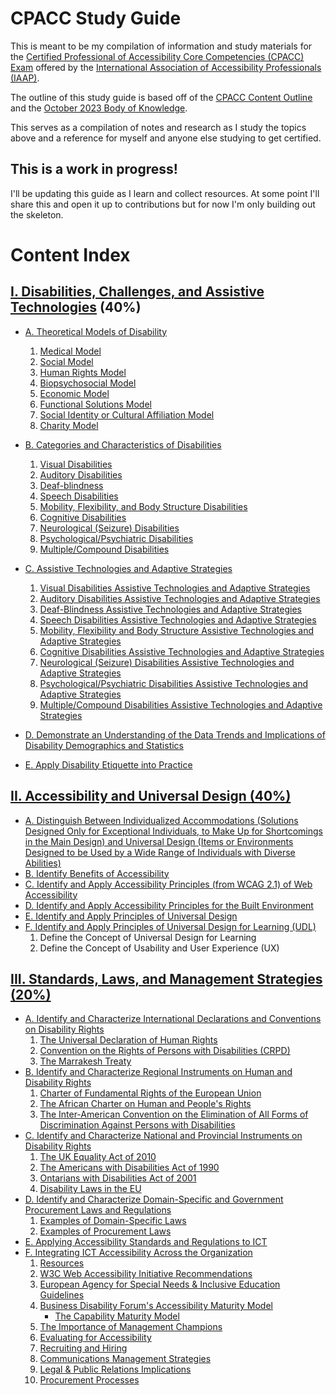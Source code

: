 # CPACC Study Guide

This is meant to be my compilation of information and study materials for the [Certified Professional of Accessibility Core Competencies (CPACC) Exam](https://www.accessibilityassociation.org/s/certified-professional) offered by the [International Association of Accessibility Professionals (IAAP)](https://www.accessibilityassociation.org/).

The outline of this study guide is based off of the [CPACC Content Outline](https://www.accessibilityassociation.org/s/cpacc-certification-content-outline) and the [October 2023 Body of Knowledge](https://www.accessibilityassociation.org/resource/CPACC_BoK_Oct2023).

This serves as a compilation of notes and research as I study the topics above and a reference for myself and anyone else studying to get certified.

## This is a work in progress! 

I'll be updating this guide as I learn and collect resources. At some point I'll share this and open it up to contributions but for now I'm only building out the skeleton.

# Content Index

## [I. Disabilities, Challenges, and Assistive Technologies](1-disabilities-challenges-and-assistive-technologies/index.md) (40%)
* [A. Theoretical Models of Disability](1-disabilities-challenges-and-assistive-technologies/a-theoretical-models-of-disability.md)
    1. [Medical Model](1-disabilities-challenges-and-assistive-technologies/a-theoretical-models-of-disability/index.md#1-medical-model)
    2. [Social Model](1-disabilities-challenges-and-assistive-technologies/a-theoretical-models-of-disability/index.md#2-social-model)
    3. [Human Rights Model](1-disabilities-challenges-and-assistive-technologies/a-theoretical-models-of-disability/index.md#3-human-rights-model)
    4. [Biopsychosocial Model](1-disabilities-challenges-and-assistive-technologies/a-theoretical-models-of-disability/index.md#4-biopsychosocial-model)
    5. [Economic Model](1-disabilities-challenges-and-assistive-technologies/a-theoretical-models-of-disability/index.md#5-economic-model)
    6. [Functional Solutions Model](1-disabilities-challenges-and-assistive-technologies/a-theoretical-models-of-disability/index.md#6-functional-solutions-model)
    7. [Social Identity or Cultural Affiliation Model](1-disabilities-challenges-and-assistive-technologies/a-theoretical-models-of-disability/index.md#7-social-identitycultural-affiliation-model)
    8. [Charity Model](1-disabilities-challenges-and-assistive-technologies/a-theoretical-models-of-disability/index.md#8-charity-model)

* [B. Categories and Characteristics of Disabilities](1-disabilities-challenges-and-assistive-technologies/b-disabilities/index.md)
    1. [Visual Disabilities](1-disabilities-challenges-and-assistive-technologies/b-disabilities/visual-disabilities.md)
    2. [Auditory Disabilities](1-disabilities-challenges-and-assistive-technologies/b-disabilities/auditory-disabilities.md)
    3. [Deaf-blindness](1-disabilities-challenges-and-assistive-technologies/b-disabilities/deaf-blindness.md)
    4. [Speech Disabilities](1-disabilities-challenges-and-assistive-technologies/b-disabilities/speech-disabilities.md)
    5. [Mobility, Flexibility, and Body Structure Disabilities](1-disabilities-challenges-and-assistive-technologies/b-disabilities/mobility-flexibility-and-body-structure-disabilities.md)
    6. [Cognitive Disabilities](1-disabilities-challenges-and-assistive-technologies/b-disabilities/cognitive-disabilities.md)
    7. [Neurological (Seizure) Disabilities](1-disabilities-challenges-and-assistive-technologies/b-disabilities/neurological-disabilities.md)
    8. [Psychological/Psychiatric Disabilities](1-disabilities-challenges-and-assistive-technologies/b-disabilities/psychological-psychiatric-disabilities.md)
    9. [Multiple/Compound Disabilities](1-disabilities-challenges-and-assistive-technologies/b-disabilities/multiple-compound-disabilities.md)

* [C. Assistive Technologies and Adaptive Strategies](1-disabilities-challenges-and-assistive-technologies/c-assistive-technologies-and-adaptive-strategies/index.md)
    1. [Visual Disabilities Assistive Technologies and Adaptive Strategies](1-disabilities-challenges-and-assistive-technologies/c-assistive-technologies-and-adaptive-strategies/visual-disabilities.md)
    2. [Auditory Disabilities Assistive Technologies and Adaptive Strategies](1-disabilities-challenges-and-assistive-technologies/c-assistive-technologies-and-adaptive-strategies/auditory-disabilities.md)
    3. [Deaf-Blindness Assistive Technologies and Adaptive Strategies](1-disabilities-challenges-and-assistive-technologies/c-assistive-technologies-and-adaptive-strategies/deaf-blindness.md)
    4. [Speech Disabilities Assistive Technologies and Adaptive Strategies](1-disabilities-challenges-and-assistive-technologies/c-assistive-technologies-and-adaptive-strategies/speech-disabilities.md)
    5. [Mobility, Flexibility and Body Structure Assistive Technologies and Adaptive Strategies](1-disabilities-challenges-and-assistive-technologies/c-assistive-technologies-and-adaptive-strategies/mobility-flexibility-and-body-structure-disabilities.md)
    6. [Cognitive Disabilities Assistive Technologies and Adaptive Strategies](1-disabilities-challenges-and-assistive-technologies/c-assistive-technologies-and-adaptive-strategies/cognitive-disabilities.md)
    7. [Neurological (Seizure) Disabilities Assistive Technologies and Adaptive Strategies](1-disabilities-challenges-and-assistive-technologies/c-assistive-technologies-and-adaptive-strategies/neurological-disabilities.md)
    8. [Psychological/Psychiatric Disabilities Assistive Technologies and Adaptive Strategies](1-disabilities-challenges-and-assistive-technologies/c-assistive-technologies-and-adaptive-strategies/psychological-psychiatric-disabilities.md)
    9. [Multiple/Compound Disabilities Assistive Technologies and Adaptive Strategies](1-disabilities-challenges-and-assistive-technologies/c-assistive-technologies-and-adaptive-strategies/multiple-compound-disabilities.md)

* [D. Demonstrate an Understanding of the Data Trends and Implications of Disability Demographics and Statistics](1-disabilities-challenges-and-assistive-technologies/d-demographics-and-statistics.md)

* [E. Apply Disability Etiquette into Practice](1-disabilities-challenges-and-assistive-technologies/e-disability-etiquette.md)

## [II. Accessibility and Universal Design (40%)](2-accessibility-and-universal-design/index.md)
* [A. Distinguish Between Individualized Accommodations (Solutions Designed Only for Exceptional Individuals, to Make Up for Shortcomings in the Main Design) and Universal Design (Items or Environments Designed to be Used by a Wide Range of Individuals with Diverse Abilities)](2-accessibility-and-universal-design/a-user-centered-and-universal-design.md)
* [B. Identify Benefits of Accessibility](2-accessibility-and-universal-design/b-benefits-of-accessibility.md)
* [C. Identify and Apply Accessibility Principles (from WCAG 2.1) of Web Accessibility](2-accessibility-and-universal-design/c-web-accessibility.md)
* [D. Identify and Apply Accessibility Principles for the Built Environment](2-accessibility-and-universal-design/d-build-environment-accessibility.md)
* [E. Identify and Apply Principles of Universal Design](2-accessibility-and-universal-design/e-universal-design.md)
* [F. Identify and Apply Principles of Universal Design for Learning (UDL)](2-accessibility-and-universal-design/f-universal-design-for-learning.md)
    1. Define the Concept of Universal Design for Learning
    2. Define the Concept of Usability and User Experience (UX)

## [III. Standards, Laws, and Management Strategies (20%)](3-standards-laws-and-management-strategies/index.md)
* [A. Identify and Characterize International Declarations and Conventions on Disability Rights](3-standards-laws-and-management-strategies/a-international-declarations-and-conventions/index.md)
    1. [The Universal Declaration of Human Rights](3-standards-laws-and-management-strategies/a-international-declarations-and-conventions/1-universal-declaration-of-human-rights.md)
    2. [Convention on the Rights of Persons with Disabilities (CRPD)](3-standards-laws-and-management-strategies/b-regional-instruments-on-human-and-disability-rights/2-african-charter-on-human-and-peoples-rights.md)
    3. [The Marrakesh Treaty](3-standards-laws-and-management-strategies/a-international-declarations-and-conventions/3-marrakesh-treaty.md)
* [B. Identify and Characterize Regional Instruments on Human and Disability Rights](3-standards-laws-and-management-strategies/b-regional-instruments-on-human-and-disability-rights/index.md)
    1. [Charter of Fundamental Rights of the European Union](3-standards-laws-and-management-strategies/b-regional-instruments-on-human-and-disability-rights/1-fundamental-rights-of-the-european-union.md)
    2. [The African Charter on Human and People's Rights](3-standards-laws-and-management-strategies/b-regional-instruments-on-human-and-disability-rights/2-african-charter-on-human-and-peoples-rights.md)
    3. [The Inter-American Convention on the Elimination of All Forms of Discrimination Against Persons with Disabilities](3-standards-laws-and-management-strategies/b-regional-instruments-on-human-and-disability-rights/3-inter-american-convention.md)
* [C. Identify and Characterize National and Provincial Instruments on Disability Rights](3-standards-laws-and-management-strategies/c-national-and-provincial-instruments-on-disability-rights/index.md)
    1. [The UK Equality Act of 2010](3-standards-laws-and-management-strategies/c-national-and-provincial-instruments-on-disability-rights/1-uk-equality-act-2010.md)
    2. [The Americans with Disabilities Act of 1990](3-standards-laws-and-management-strategies/c-national-and-provincial-instruments-on-disability-rights/2-americans-with-disabilities-act-1990.md)
    3. [Ontarians with Disabilities Act of 2001](3-standards-laws-and-management-strategies/c-national-and-provincial-instruments-on-disability-rights/3-ontarians-with-disabilities-act-2001.md)
    4. [Disability Laws in the EU](3-standards-laws-and-management-strategies/c-national-and-provincial-instruments-on-disability-rights/4-disability-laws-in-the-eu.md)
* [D. Identify and Characterize Domain-Specific and Government Procurement Laws and Regulations](3-standards-laws-and-management-strategies/d-domain-specific-and-government-procurement-laws/index.md)
    1. [Examples of Domain-Specific Laws](3-standards-laws-and-management-strategies/d-domain-specific-and-government-procurement-laws/1-domain-specific-laws.md)
    2. [Examples of Procurement Laws](3-standards-laws-and-management-strategies/d-domain-specific-and-government-procurement-laws/2-procurement-laws.md)
* [E. Applying Accessibility Standards and Regulations to ICT](3-standards-laws-and-management-strategies/e-applying-accessibility-standards-and-regulations-to-ict.md)
* [F. Integrating ICT Accessibility Across the Organization](3-standards-laws-and-management-strategies/f-integrating-ict-accessibility/index.md)
    1. [Resources](3-standards-laws-and-management-strategies/f-integrating-ict-accessibility/1-resources.md)
    2. [W3C Web Accessibility Initiative Recommendations](3-standards-laws-and-management-strategies/f-integrating-ict-accessibility/2-w3c-web-accessibility-initiative-recommendations.md)
    3. [European Agency for Special Needs & Inclusive Education Guidelines](3-standards-laws-and-management-strategies/f-integrating-ict-accessibility/3-european-agency-for-special-needs-and-inclusive-education-guidelines.md)
    4. [Business Disability Forum's Accessibility Maturity Model](3-standards-laws-and-management-strategies/f-integrating-ict-accessibility/4-business-disability-forum-accessibility-maturity-model.md)
        * [The Capability Maturity Model](3-standards-laws-and-management-strategies/f-integrating-ict-accessibility/4a-capability-maturity-model.md)
    5. [The Importance of Management Champions](3-standards-laws-and-management-strategies/f-integrating-ict-accessibility/5-importance-of-management-champions.md)
    6. [Evaluating for Accessibility](3-standards-laws-and-management-strategies/f-integrating-ict-accessibility/6-evaluating-for-accessibility.md)
    7. [Recruiting and Hiring](3-standards-laws-and-management-strategies/f-integrating-ict-accessibility/7-recruiting-and-hiring.md)
    8. [Communications Management Strategies](3-standards-laws-and-management-strategies/f-integrating-ict-accessibility/8-communications-management-strategies.md)
    9. [Legal & Public Relations Implications](3-standards-laws-and-management-strategies/f-integrating-ict-accessibility/9-legal-and-public-relations-implications.md)
    10. [Procurement Processes](3-standards-laws-and-management-strategies/f-integrating-ict-accessibility/10-procurement-processes.md)